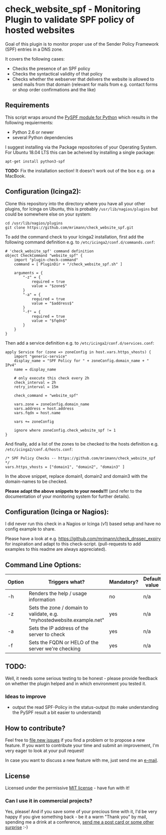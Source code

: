 # check_website_spf - Monitoring Plugin to validate SPF policy of hosted websites

Goal of this plugin is to monitor proper use of the Sender Policy Framework (SPF) entries in a DNS zone.

It covers the following cases:

- Checks the presence of an SPF policy
- Checks the syntactical validity of that policy
- Checks whether the webserver that delivers the website is allowed to send mails from that domain (relevant for mails from e.g. contact forms or shop order confirmations and the like)

## Requirements
This script wraps around the [PySPF module for Python](https://pypi.org/project/pyspf/) which results in the following requierments:
- Python 2.6 or newer
- several Python dependencies

I suggest installing via the Package repositories of your Operating System. For Ubuntu 18.04 LTS this can be acheived by installing a single package:

```apt-get install python3-spf```

**TODO:** Fix the installation section! It doesn't work out of the box e.g. on a MacBook.

## Configuration (Icinga2):

Clone this repository into the directory where you have all your other plugins, for Icinga on Ubuntu, this is probably `/usr/lib/nagios/plugins` but could be somewhere else on your system:

	cd /usr/lib/nagios/plugins
	git clone https://github.com/mrimann/check_website_spf.git

To add the command check to your Icinga2 installation, first add the following command definition e.g. to `/etc/icinga2/conf.d/commands.conf`:

	# 'check_website_spf' command definition
	object CheckCommand "website_spf" {
		import "plugin-check-command"
		command = [ PluginDir + "/check_website_spf.sh" ]
	
		arguments = {
			"-z" = {
				required = true
				value = "$zone$"
			}
			"-a" = {
				required = true
				value = "$address$"
			}
			"-f" = {
				required = true
				value = "$fqdn$"
			}
		}
	}

Then add a service definition e.g. to `/etc/icinga2/conf.d/services.conf`:

	apply Service for (zone => zoneConfig in host.vars.https_vhosts) {
		import "generic-service"
		display_name = "SPF Policy for " + zoneConfig.domain_name + " IPv4"
		name = display_name

		# only execute this check every 2h
		check_interval = 2h
		retry_interval = 15m

		check_command = "website_spf"

		vars.zone = zoneConfig.domain_name
		vars.address = host.address
		vars.fqdn = host.name

		vars += zoneConfig

		ignore where zoneConfig.check_website_spf != 1
	}

And finally, add a list of the zones to be checked to the hosts definition e.g. `/etc/icinga2/conf.d/hosts.conf`:

    /* SPF Policy Checks -- https://github.com/mrimann/check_website_spf */
    vars.https_vhosts = ["domain1", "domain2", "domain3" ]

In the above snippet, replace domain1, domain2 and domain3 with the domain-names to be checked.

**Please adapt the above snippets to your needs!!!** (and refer to the documentation of your monitoring system for further details).


## Configuration (Icinga or Nagios):

I did never run this check in a Nagios or Icinga (v1) based setup and have no config example to share.

Please have a look at e.g. https://github.com/mrimann/check_dnssec_expiry for inspiration and adapt to this check-script. (pull-requests to add examples to this readme are always appreciated).


## Command Line Options:

| Option | Triggers what? | Mandatory? | Default value |
| --- | --- | --- | --- |
| -h | Renders the help / usage information | no | n/a |
| -z | Sets the zone / domain to validate, e.g. "myhostedwebsite.example.net" | yes | n/a |
| -a | Sets the IP address of the server to check | yes | n/a |
| -f | Sets the FQDN or HELO of the server we're checking | yes | n/a |

## TODO:

Well, it needs some serious testing to be honest - please provide feedback on whether the plugin helped and in which environment you tested it.

### Ideas to improve

- output the read SPF-Policy in the status-output (to make understanding the PySPF result a bit easier to understand)


## How to contribute?

Feel free to [file new issues](https://github.com/mrimann/check_website_spf/issues) if you find a problem or to propose a new feature. If you want to contribute your time and submit an improvement, I'm very eager to look at your pull request!

In case you want to discuss a new feature with me, just send me an [e-mail](mailto:mario@rimann.org).


## License

Licensed under the permissive [MIT license](http://opensource.org/licenses/MIT) - have fun with it!

### Can I use it in commercial projects?

Yes, please! And if you save some of your precious time with it, I'd be very happy if you give something back - be it a warm "Thank you" by mail, spending me a drink at a conference, [send me a post card or some other surprise](http://www.rimann.org/support/) :-)
